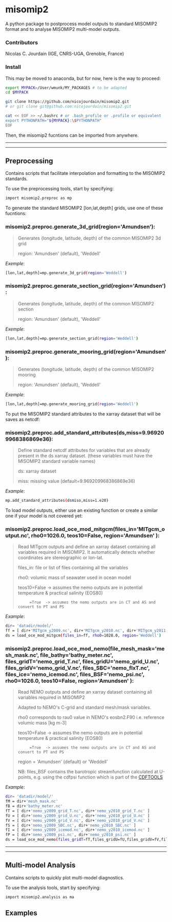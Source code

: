 # misomip2
A python package to postprocess model outputs to standard MISOMIP2 format and to analyse MISOMIP2 multi-model outputs.

### Contributors
Nicolas C. Jourdain (IGE, CNRS-UGA, Grenoble, France)

### Install
This may be moved to anaconda, but for now, here is the way to proceed:
```bash
export MYPACK=/User/wmunk/MY_PACKAGES # to be adapted
cd $MYPACK

git clone https://github.com/nicojourdain/misomip2.git
# or git clone git@github.com:nicojourdain/misomip2.git

cat << EOF >> ~/.bashrc # or .bash_profile or .profile or equivalent
export PYTHONPATH="${MYPACK}:\$PYTHONPATH"
EOF
```
Then, the misomip2 fucntions can be imported from anywhere.

----------
----------

## Preprocessing
Contains scripts that facilitate interpolation and formatting to the MISOMIP2 standards.

To use the preprocessing tools, start by specifying:
```bash
import misomip2.preproc as mp
```

To generate the standard MISOMIP2 [lon,lat,depth] grids, use one of these fucntions:

### misomip2.preproc.generate\_3d\_grid(region='Amundsen'):
> Generates (longitude, latitude, depth) of the common MISOMIP2 3d grid
> 
>    region: 'Amundsen' (default), 'Weddell'
>
_Exemple_: 
```bash 
[lon,lat,depth]=mp.generate_3d_grid(region='Weddell')
```

### misomip2.preproc.generate\_section\_grid(region='Amundsen'):
> Generates (longitude, latitude, depth) of the common MISOMIP2 section
> 
>    region: 'Amundsen' (default), 'Weddell'
> 
_Exemple_: 
```bash
[lon,lat,depth]=mp.generate_section_grid(region='Weddell')
```

### misomip2.preproc.generate\_mooring\_grid(region='Amundsen'):
> Generates (longitude, latitude, depth) of the common MISOMIP2 mooring
>
>    region: 'Amundsen' (default), 'Weddell'
> 
_Exemple_:
```bash
[lon,lat,depth]=mp.generate_mooring_grid(region='Weddell')
```

To put the MISOMIP2 standard attributes to the xarray dataset that will be saves as netcdf:

### misomip2.preproc.add\_standard\_attributes(ds,miss=9.969209968386869e36):
> Define standard netcdf attributes for variables that are already present in the ds xarray dataset.
> (these variables must have the MISOMIP2 standard variable names)
> 
>    ds: xarray dataset
>
>    miss: missing value (default=9.969209968386869e36)
>
_Example_:
```bash
mp.add_standard_attributes(dsmiso,miss=1.e20)
```

To load model outputs, either use an existing function or create a similar one if your model is not covered yet:

### misomip2.preproc.load\_oce\_mod\_mitgcm(files\_in='MITgcm\_output.nc', rho0=1026.0, teos10=False, region='Amundsen' ):
> Read MITgcm outputs and define an xarray dataset containing 
> all variables required in MISOMIP2. It automatically detects
> whether coordinates are stereographic or lon-lat.
>
>    files\_in: file or list of files containing all the variables
>
>    rho0: volumic mass of seawater used in ocean model
>
>    teos10=False -> assumes the nemo outputs are in potential temperature & practical salinity (EOS80)
>
>          =True  -> assumes the nemo outputs are in CT and AS and convert to PT and PS
>
_Example_:
```bash
dir= 'datadir/model/'
ff = [ dir+'MITgcm_y2009.nc', dir+'MITgcm_y2010.nc', dir+'MITgcm_y2011.nc' ]
ds = load_oce_mod_mitgcm(files_in=ff, rho0=1028.0, region='Weddell')
```

### misomip2.preproc.load\_oce\_mod\_nemo(file\_mesh\_mask='mesh\_mask.nc', file\_bathy='bathy\_meter.nc', files\_gridT='nemo\_grid\_T.nc', files\_gridU='nemo\_grid\_U.nc', files\_gridV='nemo\_grid\_V.nc', files\_SBC='nemo\_flxT.nc', files\_ice='nemo\_icemod.nc', files\_BSF='nemo\_psi.nc', rho0=1026.0, teos10=False, region='Amundsen' ):
> Read NEMO outputs and define an xarray dataset containing 
> all variables required in MISOMIP2
>
> Adapted to NEMO's C-grid and standard mesh/mask variables.
>
>    rho0 corresponds to rau0 value in NEMO's eosbn2.F90 i.e. reference volumic mass [kg m-3]
>
>    teos10=False -> assumes the nemo outputs are in potential temperature & practical salinity (EOS80)
>
>          =True  -> assumes the nemo outputs are in CT and AS and convert to PT and PS
>
>    region = 'Amundsen' (default) or 'Weddell'
>
>    NB: files\_BSF contains the barotropic streamfunction calculated at U-points, e.g. using
>        the cdfpsi function which is part of the [CDFTOOLS](https://github.com/meom-group/CDFTOOLS)
>
_Example_:
```bash
dir= 'datadir/model/'
fM = dir+'mesh_mask.nc'
fB = dir+'bathy_meter.nc'
fT = [ dir+'nemo_y2009_grid_T.nc', dir+'nemo_y2010_grid_T.nc' ]
fU = [ dir+'nemo_y2009_grid_U.nc', dir+'nemo_y2010_grid_U.nc' ]
fV = [ dir+'nemo_y2009_grid_V.nc', dir+'nemo_y2010_grid_V.nc' ]
fS = [ dir+'nemo_y2009_SBC.nc', dir+'nemo_y2010_SBC.nc' ]
fI = [ dir+'nemo_y2009_icemod.nc', dir+'nemo_y2010_icemod.nc' ]
fP = [ dir+'nemo_y2009_psi.nc', dir+'nemo_y2010_psi.nc' ]
ds = load_oce_mod_nemo(files_gridT=fT,files_gridU=fU,files_gridV=fV,files_SBC=fS,files_ice=fI,files_BSF=fP,rho0=1028.0,teos10=True,region='Weddell')
```


----------
----------

## Multi-model Analysis 
Contains scripts to quickly plot multi-model diagnostics.

To use the analysis tools, start by specifying:
```bash
import misomip2.analysis as ma
```

## Examples
